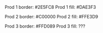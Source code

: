 Prod 1 border: #2E5FC8
Prod 1 fill: #DAE3F3

Prod 2 border: #C00000
Prod 2 fill: #FFE3D9

Prod 3 border: #FFD089
Prod 3 fill: ???




